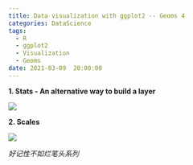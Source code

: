 ```yaml
---
title: Data visualization with ggplot2 -- Geoms 4
categories: DataScience
tags:
  - R 
  - ggplot2
  - Visualization
  - Geoms
date: 2021-03-09  20:00:00
---
```

**1. Stats - An alternative way to build a layer**

![](https://tva1.sinaimg.cn/large/008eGmZEly1godsdusv9qj30d40z8dmc.jpg)

**2. Scales**

![](https://tva1.sinaimg.cn/large/008eGmZEly1godsgmo0drj30d60z8k5a.jpg)

*好记性不如烂笔头系列*